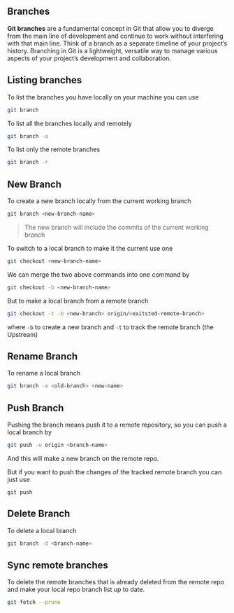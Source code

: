 ## Branches
**Git branches** are a fundamental concept in Git that allow you to diverge from the main line of development and continue to work without interfering with that main line. Think of a branch as a separate timeline of your project’s history. Branching in Git is a lightweight, versatile way to manage various aspects of your project’s development and collaboration.

## Listing branches
To list the branches you have locally on your machine you can use 
```bash
git branch
```
To list all the branches locally and remotely
```bash
git branch -a
```
To list only the remote branches
```bash
git branch -r
```

## New Branch
To create a new branch locally from the current working branch
```bash
git branch <new-branch-name>
```
> The new branch will include the commits of the current working branch

To switch to a local branch to make it the current use one
```bash
git checkout <new-branch-name>
```
We can merge the two above commands into one command by
```bash
git checkout -b <new-branch-name>
```

But to make a local branch from a remote branch
```bash
git checkout -t -b <new-branch> origin/<exitsted-remote-branch>
```
where `-b` to create a new branch and `-t` to track the remote branch (the Upstream)
## Rename Branch
To rename a local branch
```bash
git branch -m <old-branch> <new-name>
```

## Push Branch
 Pushing the branch means push it to a remote repository, so you can push a local branch by
```bash
git push -u origin <branch-name>
```
And this will make a new branch on the remote repo.

But if you want to push the changes of the tracked remote branch you can just use
``` shell
git push
```

## Delete Branch
To delete a local branch
```bash
git branch -d <branch-name>
```

## Sync remote branches
To delete the remote branches that is already deleted from the remote repo and make your local repo branch list up to date.
```bash
git fetch --prune
```

